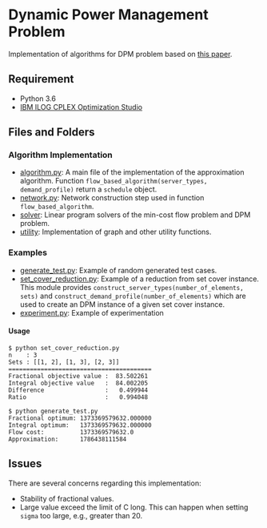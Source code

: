 # Dynamic Power Management Problem
Implementation of algorithms for DPM problem based on [this paper](https://dl.acm.org/doi/10.1145/3087556.3087560).

## Requirement
* Python 3.6
* [IBM ILOG CPLEX Optimization Studio](https://www.ibm.com/products/ilog-cplex-optimization-studio)

## Files and Folders
### Algorithm Implementation
* [algorithm.py](algorithm.py): A main file of the implementation of the approximation algorithm. Function `flow_based_algorithm(server_types, demand_profile)` return a `schedule` object.
* [network.py](network.py): Network construction step used in function `flow_based_algorithm`.
* [solver](solver): Linear program solvers of the min-cost flow problem and DPM problem.
* [utility](utility): Implementation of graph and other utility functions.

### Examples
* [generate_test.py](generate_test.py): Example of random generated test cases.
* [set_cover_reduction.py](set_cover_reduction.py): Example of a reduction from set cover instance. This module provides `construct_server_types(number_of_elements, sets)` and `construct_demand_profile(number_of_elements)` which are used to create an DPM instance of a given set cover instance.
* [experiment.py](experiment.py): Example of experimentation

#### Usage
```shell
$ python set_cover_reduction.py
n    : 3
Sets : [[1, 2], [1, 3], [2, 3]]
========================================
Fractional objective value :  83.502261
Integral objective value   :  84.002205
Difference                 :   0.499944
Ratio                      :   0.994048
```

```shell
$ python generate_test.py
Fractional optimum: 1373369579632.000000
Integral optimum:   1373369579632.000000
Flow cost:          1373369579632.0
Approximation:      1786438111584
```

## Issues
There are several concerns regarding this implementation:
* Stability of fractional values.
* Large value exceed the limit of C long. This can happen when setting `sigma` too large, e.g., greater than 20.
